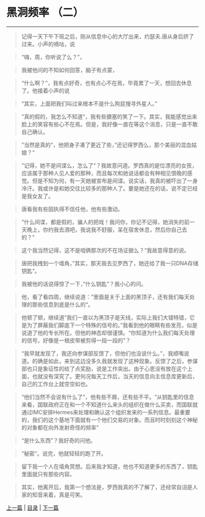 # 黑洞频率 （二） #
----
>记得一天下午下班之后，刚从信息中心的大厅出来，约瑟夫.唐从身后挤了过来。小声的嘀咕，说

>“嗨，周，你听说了么？”，

>我被他问的不知如何回答，脑子有点蒙，

>“什么啊？”，我有点好奇，也有点心不在焉，毕竟累了一天，想回去休息了。他接着小声的说

>“其实，上面把我们叫过来根本不是什么狗屁搜寻外星人。”

>”真的假的，我怎么不知道“，我有些搪塞的笑了一下。其实，我能感觉出来脸上的笑容有些心不在焉。但是，我好像一直在等这个消息，只是一直不敢自己确认。

>”当然是真的“，他把身子凑了更近了些，”还记得罗西么，那个美丽的混血姑娘？“

>”记得，她不是间谍么，怎么了“？我故意问道。罗西真的是位漂亮的女孩，应该属于那种人见人爱的那种，而且每次和她说话都会有种相见恨晚的感觉。但是不知为何，有一天她被宣布是间谍。说实话，我真的被吓出了一身冷汗。我或许是和她交往比较多的那种人了。要是她还在的话，说不定已经是我女友了。

>唐看我有些固执得不信任他，他有些激动。

>”什么间谍，都是假的，骗人的把戏！我问你，你记不记得，她消失的前一天晚上，你约我去酒吧，我说我不舒服，呆在宿舍休息，然后你自己去的？”

>这个我当然记得，这不是咱俩那次的不在场证据么？“我故意得意的说。

>唐把我拽到一个墙角，”其实，那天我去见罗西了，她还给了我一只DNA存储钥匙“。

>我被他的话说得惊了一下，”什么钥匙”？我小心的问。

>他，看了看四周，继续说道：”里面是关于上面的黑顶子，还有我们每天处理的那些信息到底是什么的“。

>他顿了顿，继续道“我们一直以为黑顶子是天线，实际上我们大错特错，它是为了屏蔽我们脚底下一个特殊的信号的。”我看到他的眼睛有些发亮，似是说道了他的专长所在。但他的神态却很谨慎。“你知道为什么我们每天处理的信号，好像是一根皮带被剪得一段一段的”？

>“我早就发现了，我还向参谋部反馈了，但他们也没说什么。”，我顺嘴说道。的确是如此，来到这边没多久我就发现了这种现象。反馈了之后，参谋部也只是象征性的给了点奖励，说是工作突出。由于心思没有放在这个上面，也就没有深究了。更何况每天工作后，当天的信息向主信息库更新后，自己的工作台上就空空如也。

>“他们当然不会说有什么了”，他有些不屑，还有些不平。“从钥匙里的信息来看，国联政府正在和一个不知道什么来头的组织在做什么买卖，而国联就通过IMC安排Hermes来处理和确认这个组织发来的一系列信息。最重要的，我们的这个基地下面就有一个他们交易的对象。而且时时刻刻这个神秘的对象都在向外发射奇怪的频率”

>“是什么东西”？我好奇的问他。

>“秘密“。说完，他就轻轻的跑了开。

>留下我一个人在墙角冥想。后来我才知道，他也不知道更多的东西了，钥匙里面就只有那些内容。

>其实，他离开后，我第一个想法是，罗西我真的不了解了，还经常自诩是人家的知音来着，真是可笑。

[上一篇](Day5.md "上一篇") | [目录](/README.md "目录") | [下一篇](Day7.md "下一篇")
